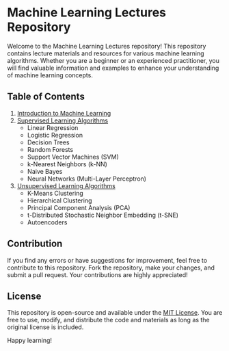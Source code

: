 # Machine Learning Lectures Repository

Welcome to the Machine Learning Lectures repository! This repository contains lecture materials and resources for various machine learning algorithms. Whether you are a beginner or an experienced practitioner, you will find valuable information and examples to enhance your understanding of machine learning concepts.

## Table of Contents

1. [Introduction to Machine Learning](#introduction-to-machine-learning)
2. [Supervised Learning Algorithms](#supervised-learning-algorithms)
    - Linear Regression
    - Logistic Regression
    - Decision Trees
    - Random Forests
    - Support Vector Machines (SVM)
    - k-Nearest Neighbors (k-NN)
    - Naive Bayes
    - Neural Networks (Multi-Layer Perceptron)
3. [Unsupervised Learning Algorithms](#unsupervised-learning-algorithms)
    - K-Means Clustering
    - Hierarchical Clustering
    - Principal Component Analysis (PCA)
    - t-Distributed Stochastic Neighbor Embedding (t-SNE)
    - Autoencoders


    
## Contribution

If you find any errors or have suggestions for improvement, feel free to contribute to this repository. Fork the repository, make your changes, and submit a pull request. Your contributions are highly appreciated!

## License

This repository is open-source and available under the [MIT License](LICENSE). You are free to use, modify, and distribute the code and materials as long as the original license is included.

Happy learning!

